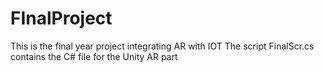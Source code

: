 # FInalProject
This is the final year project integrating AR with IOT
The script FinalScr.cs contains the C# file for the Unity AR part
